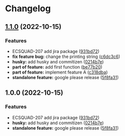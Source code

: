 # Changelog

## [1.1.0](https://github.com/ahmedashraff/asdf/compare/v1.0.0...v1.1.0) (2022-10-15)


### Features

* ECSQUAD-207 add jira package ([931bd72](https://github.com/ahmedashraff/asdf/commit/931bd72148edbb3f28e7b2e1fc3bf71f3d60bfd1))
* **fix feature bug:** change the printing string ([c6dc3c6](https://github.com/ahmedashraff/asdf/commit/c6dc3c6fbdfda766bab39d001b7ebe12a7d53e6f))
* **husky:** add husky and commitizen ([0214b7e](https://github.com/ahmedashraff/asdf/commit/0214b7e8daa1f3000d1458e85d01690667c4124b))
* **part of feature:** add first function ([be77b20](https://github.com/ahmedashraff/asdf/commit/be77b207524c78b114ddabeb2b6af5aee18b76cc))
* **part of feature:** implement feature A ([c318dba](https://github.com/ahmedashraff/asdf/commit/c318dba02b8069967658614b7f328821a83c74ef))
* **standalone feature:** google please release ([5f8fa31](https://github.com/ahmedashraff/asdf/commit/5f8fa31a12b64ebe9cf9d67e7194a29d974b4e6f))

## 1.0.0 (2022-10-15)


### Features

* ECSQUAD-207 add jira package ([931bd72](https://github.com/ahmedashraff/asdf/commit/931bd72148edbb3f28e7b2e1fc3bf71f3d60bfd1))
* **husky:** add husky and commitizen ([0214b7e](https://github.com/ahmedashraff/asdf/commit/0214b7e8daa1f3000d1458e85d01690667c4124b))
* **standalone feature:** google please release ([5f8fa31](https://github.com/ahmedashraff/asdf/commit/5f8fa31a12b64ebe9cf9d67e7194a29d974b4e6f))
